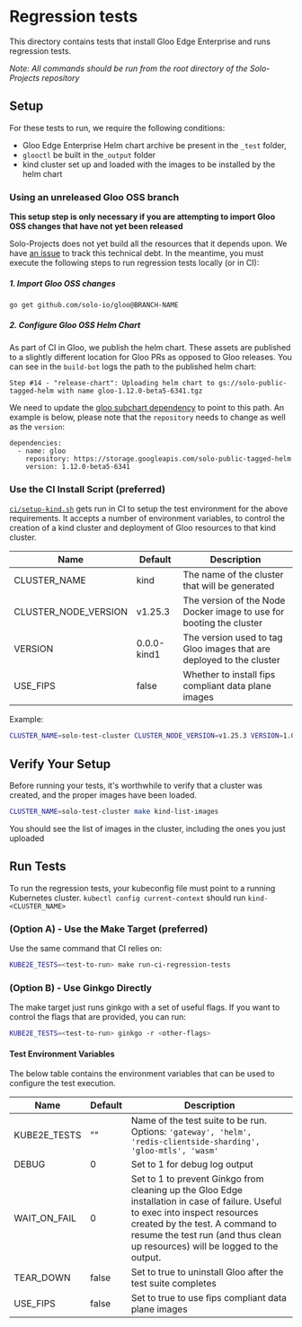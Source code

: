 # Regression tests
This directory contains tests that install Gloo Edge Enterprise and runs regression tests.

*Note: All commands should be run from the root directory of the Solo-Projects repository*

## Setup
For these tests to run, we require the following conditions:
- Gloo Edge Enterprise Helm chart archive be present in the `_test` folder,
- `glooctl` be built in the`_output` folder
- kind cluster set up and loaded with the images to be installed by the helm chart

### Using an unreleased Gloo OSS branch
**This setup step is only necessary if you are attempting to import Gloo OSS changes that have not yet been released**

Solo-Projects does not yet build all the resources that it depends upon. We have [an issue](https://github.com/solo-io/gloo/issues/5243) to track this technical debt. In the meantime, you must execute the following steps to run regression tests locally (or in CI):

##### 1. Import Gloo OSS changes
`go get github.com/solo-io/gloo@BRANCH-NAME`

##### 2. Configure Gloo OSS Helm Chart
As part of CI in Gloo, we publish the helm chart. These assets are published to a slightly different location for Gloo PRs as opposed to Gloo releases. You can see in the `build-bot` logs the path to the published helm chart:

```text
Step #14 - "release-chart": Uploading helm chart to gs://solo-public-tagged-helm with name gloo-1.12.0-beta5-6341.tgz
```

We need to update the [gloo subchart dependency](https://github.com/solo-io/solo-projects/blob/393276665446d69fcfde7d5e65cc9c678ab3a100/install/helm/gloo-ee/requirements-template.yaml#L2) to point to this path. An example is below, please note that the `repository` needs to change as well as the `version`:

```text
dependencies:
  - name: gloo
    repository: https://storage.googleapis.com/solo-public-tagged-helm
    version: 1.12.0-beta5-6341
```

### Use the CI Install Script (preferred)

[`ci/setup-kind.sh`](`https://github.com/solo-io/solo-projects/blob/master/ci/setup-kind.sh`) gets run in CI to setup the test environment for the above requirements.
It accepts a number of environment variables, to control the creation of a kind cluster and deployment of Gloo resources to that kind cluster.

| Name                  | Default    | Description |
| ---                   |   ---      |    ---      |
| CLUSTER_NAME          | kind       | The name of the cluster that will be generated |
| CLUSTER_NODE_VERSION  | v1.25.3    | The version of the Node Docker image to use for booting the cluster |
| VERSION               | 0.0.0-kind1 | The version used to tag Gloo images that are deployed to the cluster |
| USE_FIPS              | false      | Whether to install fips compliant data plane images |

Example:
```bash
CLUSTER_NAME=solo-test-cluster CLUSTER_NODE_VERSION=v1.25.3 VERSION=1.0.0-solo-test USE_FIPS=false ci/setup-kind.sh
```

## Verify Your Setup
Before running your tests, it's worthwhile to verify that a cluster was created, and the proper images have been loaded.

```bash
CLUSTER_NAME=solo-test-cluster make kind-list-images
```

You should see the list of images in the cluster, including the ones you just uploaded

## Run Tests

To run the regression tests, your kubeconfig file must point to a running Kubernetes cluster.
`kubectl config current-context` should run `kind-<CLUSTER_NAME>`

### (Option A) - Use the Make Target (preferred)

Use the same command that CI relies on:
```bash
KUBE2E_TESTS=<test-to-run> make run-ci-regression-tests
```

### (Option B) - Use Ginkgo Directly

The make target just runs ginkgo with a set of useful flags. If you want to control the flags that are provided, you can run:
```bash
KUBE2E_TESTS=<test-to-run> ginkgo -r <other-flags>
```

#### Test Environment Variables
The below table contains the environment variables that can be used to configure the test execution.

| Name              | Default   | Description |
| ---               |   ---     |    ---      |
| KUBE2E_TESTS      | ""        | Name of the test suite to be run. Options: `'gateway', 'helm', 'redis-clientside-sharding', 'gloo-mtls', 'wasm'` |
| DEBUG             | 0         | Set to 1 for debug log output |
| WAIT_ON_FAIL      | 0         | Set to 1 to prevent Ginkgo from cleaning up the Gloo Edge installation in case of failure. Useful to exec into inspect resources created by the test. A command to resume the test run (and thus clean up resources) will be logged to the output.
| TEAR_DOWN         | false     | Set to true to uninstall Gloo after the test suite completes |
| USE_FIPS          | false     | Set to true to use fips compliant data plane images |